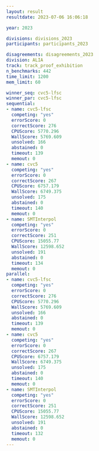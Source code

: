 ```yaml
---
layout: result
resultdate: 2023-07-06 16:06:18

year: 2023

divisions: divisions_2023
participants: participants_2023

disagreements: disagreements_2023
division: ALIA
track: track_proof_exhibition
n_benchmarks: 442
time_limit: 1200
mem_limit: 60

winner_seq: cvc5-lfsc
winner_par: cvc5-lfsc
sequential:
- name: cvc5-lfsc
  competing: "yes"
  errorScore: 0
  correctScore: 276
  CPUScore: 5770.296
  WallScore: 5769.609
  unsolved: 166
  abstained: 0
  timeout: 139
  memout: 0
- name: cvc5
  competing: "yes"
  errorScore: 0
  correctScore: 267
  CPUScore: 6757.179
  WallScore: 6749.375
  unsolved: 175
  abstained: 0
  timeout: 140
  memout: 0
- name: SMTInterpol
  competing: "yes"
  errorScore: 0
  correctScore: 251
  CPUScore: 15055.77
  WallScore: 12598.652
  unsolved: 191
  abstained: 0
  timeout: 134
  memout: 0
parallel:
- name: cvc5-lfsc
  competing: "yes"
  errorScore: 0
  correctScore: 276
  CPUScore: 5770.296
  WallScore: 5769.609
  unsolved: 166
  abstained: 0
  timeout: 139
  memout: 0
- name: cvc5
  competing: "yes"
  errorScore: 0
  correctScore: 267
  CPUScore: 6757.179
  WallScore: 6749.375
  unsolved: 175
  abstained: 0
  timeout: 140
  memout: 0
- name: SMTInterpol
  competing: "yes"
  errorScore: 0
  correctScore: 251
  CPUScore: 15055.77
  WallScore: 12598.652
  unsolved: 191
  abstained: 0
  timeout: 132
  memout: 0
---
```

